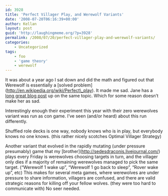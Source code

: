 ```yaml
---
id: 3928
title: 'Perfect Villager Play, and Werewolf Variants'
date: '2008-07-20T06:16:39+00:00'
author: Kellan
layout: post
guid: 'http://laughingmeme.org/?p=3928'
permalink: /2008/07/20/perfect-villager-play-and-werewolf-variants/
categories:
    - Uncategorized
tags:
    - foo
    - 'game theory'
    - werewolf
---
```


It was about a year ago I sat down and did the math and figured out that Werewolf is essentially a \[solved problem\](http://en.wikipedia.org/wiki/Perfect\_play). It made me sad. Jane has a [long great blog post](http://avantgame.blogspot.com/2008/07/memories-of-dead-seer-werewolf-at.html) up on the same topic. Which for some reason doesn’t make her as sad.

Interestingly enough their experiment this year with their zero werewolves variant was run as con game. I’ve seen (and/or heard) about this run differently.

Shuffled role decks is one way, nobody knows who is in play, but everybody knows no one knows. (this rather nicely scotches Optimal Villager Strategy)

Another variant that evolved in the rapidly mutating (under pressure presumably) game that my \[brother\](http://sedesdraconis.livejournal.com/) plays every Friday is werewolves choosing targets in turn, and the villager only dies if a majority of remaining werewolves managed to pick the same target. (“Werewolf 1 wake up”, “Werewolf 1 go back to sleep”, “Rover wake up”, etc) This makes for several meta games, where werewolves are under pressure to share information, villagers are confused, and there are valid strategic reasons for killing off your fellow wolves. (they were too hard to communicate with) No seer needed.